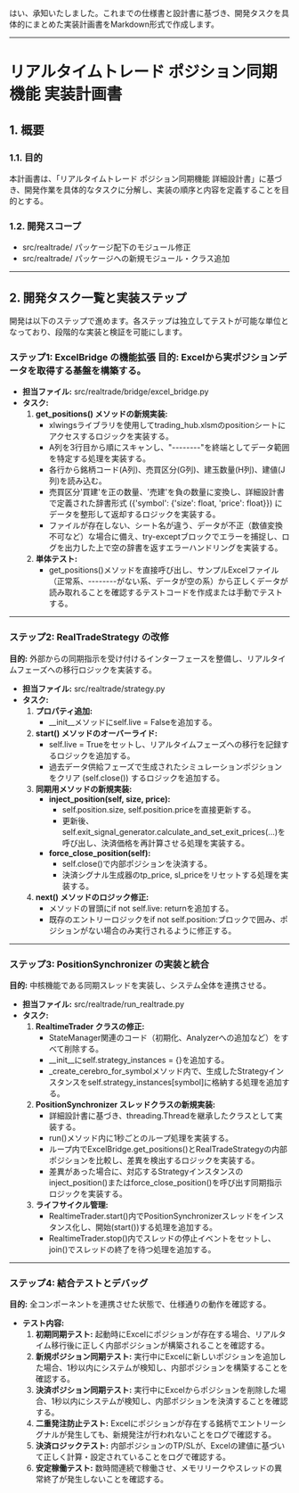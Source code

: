 はい、承知いたしました。これまでの仕様書と設計書に基づき、開発タスクを具体的にまとめた実装計画書をMarkdown形式で作成します。

---

# **リアルタイムトレード ポジション同期機能 実装計画書**

## **1\. 概要**

### **1.1. 目的**

本計画書は、「リアルタイムトレード ポジション同期機能 詳細設計書」に基づき、開発作業を具体的なタスクに分解し、実装の順序と内容を定義することを目的とする。

### **1.2. 開発スコープ**

* src/realtrade/ パッケージ配下のモジュール修正  
* src/realtrade/ パッケージへの新規モジュール・クラス追加

---

## **2\. 開発タスク一覧と実装ステップ**

開発は以下のステップで進めます。各ステップは独立してテストが可能な単位となっており、段階的な実装と検証を可能にします。

### **ステップ1: ExcelBridge の機能拡張 目的: Excelから実ポジションデータを取得する基盤を構築する。**

* **担当ファイル:** src/realtrade/bridge/excel\_bridge.py  
* **タスク:**  
  1. **get\_positions() メソッドの新規実装:**  
     * xlwingsライブラリを使用してtrading\_hub.xlsmのpositionシートにアクセスするロジックを実装する。  
     * A列を3行目から順にスキャンし、"--------"を終端としてデータ範囲を特定する処理を実装する。  
     * 各行から銘柄コード(A列)、売買区分(G列)、建玉数量(H列)、建値(J列)を読み込む。  
     * 売買区分'買建'を正の数量、'売建'を負の数量に変換し、詳細設計書で定義された辞書形式 ({'symbol': {'size': float, 'price': float}}) にデータを整形して返却するロジックを実装する。  
     * ファイルが存在しない、シート名が違う、データが不正（数値変換不可など）な場合に備え、try-exceptブロックでエラーを捕捉し、ログを出力した上で空の辞書を返すエラーハンドリングを実装する。  
  2. **単体テスト:**  
     * get\_positions()メソッドを直接呼び出し、サンプルExcelファイル（正常系、--------がない系、データが空の系）から正しくデータが読み取れることを確認するテストコードを作成または手動でテストする。

---

### **ステップ2: RealTradeStrategy の改修**

**目的:** 外部からの同期指示を受け付けるインターフェースを整備し、リアルタイムフェーズへの移行ロジックを実装する。

* **担当ファイル:** src/realtrade/strategy.py  
* **タスク:**  
  1. **プロパティ追加:**  
     * \_\_init\_\_メソッドにself.live \= Falseを追加する。  
  2. **start() メソッドのオーバーライド:**  
     * self.live \= Trueをセットし、リアルタイムフェーズへの移行を記録するロジックを追加する。  
     * 過去データ供給フェーズで生成されたシミュレーションポジションをクリア (self.close()) するロジックを追加する。  
  3. **同期用メソッドの新規実装:**  
     * **inject\_position(self, size, price):**  
       * self.position.size, self.position.priceを直接更新する。  
       * 更新後、self.exit\_signal\_generator.calculate\_and\_set\_exit\_prices(...)を呼び出し、決済価格を再計算させる処理を実装する。  
     * **force\_close\_position(self):**  
       * self.close()で内部ポジションを決済する。  
       * 決済シグナル生成器のtp\_price, sl\_priceをリセットする処理を実装する。  
  4. **next() メソッドのロジック修正:**  
     * メソッドの冒頭にif not self.live: returnを追加する。  
     * 既存のエントリーロジックをif not self.position:ブロックで囲み、ポジションがない場合のみ実行されるように修正する。

---

### **ステップ3: PositionSynchronizer の実装と統合**

**目的:** 中核機能である同期スレッドを実装し、システム全体を連携させる。

* **担当ファイル:** src/realtrade/run\_realtrade.py  
* **タスク:**  
  1. **RealtimeTrader クラスの修正:**  
     * StateManager関連のコード（初期化、Analyzerへの追加など）をすべて削除する。  
     * \_\_init\_\_にself.strategy\_instances \= {}を追加する。  
     * \_create\_cerebro\_for\_symbolメソッド内で、生成したStrategyインスタンスをself.strategy\_instances\[symbol\]に格納する処理を追加する。  
  2. **PositionSynchronizer スレッドクラスの新規実装:**  
     * 詳細設計書に基づき、threading.Threadを継承したクラスとして実装する。  
     * run()メソッド内に1秒ごとのループ処理を実装する。  
     * ループ内でExcelBridge.get\_positions()とRealTradeStrategyの内部ポジションを比較し、差異を検出するロジックを実装する。  
     * 差異があった場合に、対応するStrategyインスタンスのinject\_position()またはforce\_close\_position()を呼び出す同期指示ロジックを実装する。  
  3. **ライフサイクル管理:**  
     * RealtimeTrader.start()内でPositionSynchronizerスレッドをインスタンス化し、開始(start())する処理を追加する。  
     * RealtimeTrader.stop()内でスレッドの停止イベントをセットし、join()でスレッドの終了を待つ処理を追加する。

---

### **ステップ4: 結合テストとデバッグ**

**目的:** 全コンポーネントを連携させた状態で、仕様通りの動作を確認する。

* **テスト内容:**  
  1. **初期同期テスト:** 起動時にExcelにポジションが存在する場合、リアルタイム移行後に正しく内部ポジションが構築されることを確認する。  
  2. **新規ポジション同期テスト:** 実行中にExcelに新しいポジションを追加した場合、1秒以内にシステムが検知し、内部ポジションを構築することを確認する。  
  3. **決済ポジション同期テスト:** 実行中にExcelからポジションを削除した場合、1秒以内にシステムが検知し、内部ポジションを決済することを確認する。  
  4. **二重発注防止テスト:** Excelにポジションが存在する銘柄でエントリーシグナルが発生しても、新規発注が行われないことをログで確認する。  
  5. **決済ロジックテスト:** 内部ポジションのTP/SLが、Excelの建値に基づいて正しく計算・設定されていることをログで確認する。  
  6. **安定稼働テスト:** 数時間連続で稼働させ、メモリリークやスレッドの異常終了が発生しないことを確認する。